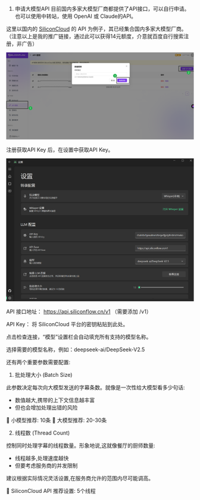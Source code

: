1. 申请大模型API
目前国内多家大模型厂商都提供了API接口，可以自行申请。
也可以使用中转站，使用 OpenAI 或 Claude的API。


这里以国内的 [SiliconCloud](https://cloud.siliconflow.cn/i/HF95kaoz) 的 API 为例子，其已经集合国内多家大模型厂商。（注意以上是我的推广链接，通过此可以获得14元额度，介意就百度自行搜索注册，非广告）

![api](images/get_api.png)

注册获取API Key 后，在设置中获取API Key。

![config](images/api-setting.png)

API 接口地址： https://api.siliconflow.cn/v1 （需要添加 /v1）

API Key： 将 SiliconCloud 平台的密钥粘贴到此处。

点击检查连接，“模型”设置栏会自动填充所有支持的模型名称。

选择需要的模型名称，例如：deepseek-ai/DeepSeek-V2.5

还有两个重要参数需要配置:

1. 批处理大小 (Batch Size)

此参数决定每次向大模型发送的字幕条数。就像是一次性给大模型看多少句话:
- 数值越大,携带的上下文信息越丰富
- 但也会增加处理出错的风险

🔸 小模型推荐: 10条
🔸 大模型推荐: 20-30条

2. 线程数 (Thread Count)

控制同时处理字幕的线程数量。形象地说,这就像餐厅的厨师数量:
- 线程越多,处理速度越快
- 但要考虑服务商的并发限制

建议根据实际情况灵活设置,在服务商允许的范围内尽可能调高。

🔸 SiliconCloud API 推荐设置: 5个线程
